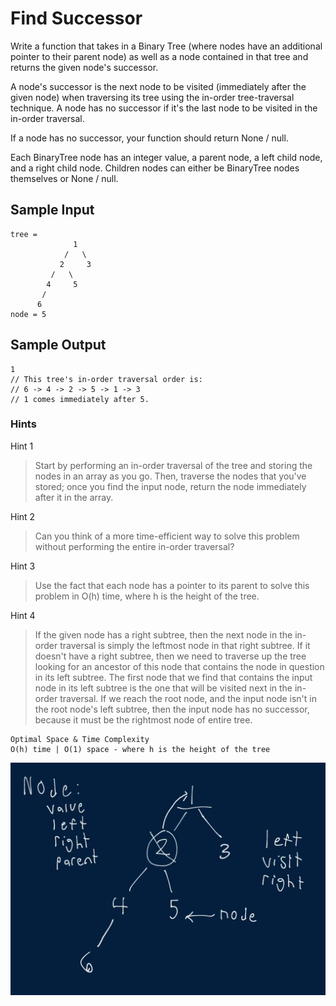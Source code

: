 # Find Successor

Write a function that takes in a Binary Tree (where nodes have an additional pointer to their parent node) as well as a node contained in that tree and returns the given node's successor.

A node's successor is the next node to be visited (immediately after the given node) when traversing its tree using the in-order tree-traversal technique. A node has no successor if it's the last node to be visited in the in-order traversal.

If a node has no successor, your function should return None / null.

Each BinaryTree node has an integer value, a parent node, a left child node, and a right child node. Children nodes can either be BinaryTree nodes themselves or None / null.

## Sample Input

```
tree = 
              1
            /   \
           2     3
         /   \ 
        4     5
       /       
      6  
node = 5   
```

## Sample Output

```
1
// This tree's in-order traversal order is:
// 6 -> 4 -> 2 -> 5 -> 1 -> 3
// 1 comes immediately after 5.
```

### Hints

Hint 1
> Start by performing an in-order traversal of the tree and storing the nodes in an array as you go. Then, traverse the nodes that you've stored; once you find the input node, return the node immediately after it in the array.

Hint 2
> Can you think of a more time-efficient way to solve this problem without performing the entire in-order traversal?

Hint 3
> Use the fact that each node has a pointer to its parent to solve this problem in O(h) time, where h is the height of the tree.

Hint 4
> If the given node has a right subtree, then the next node in the in-order traversal is simply the leftmost node in that right subtree. If it doesn't have a right subtree, then we need to traverse up the tree looking for an ancestor of this node that contains the node in question in its left subtree. The first node that we find that contains the input node in its left subtree is the one that will be visited next in the in-order traversal. If we reach the root node, and the input node isn't in the root node's left subtree, then the input node has no successor, because it must be the rightmost node of entire tree.

```
Optimal Space & Time Complexity
O(h) time | O(1) space - where h is the height of the tree
```

![solution](answer.png)
